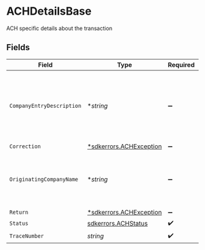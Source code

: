 # ACHDetailsBase

ACH specific details about the transaction


## Fields

| Field                                                                               | Type                                                                                | Required                                                                            | Description                                                                         | Example                                                                             |
| ----------------------------------------------------------------------------------- | ----------------------------------------------------------------------------------- | ----------------------------------------------------------------------------------- | ----------------------------------------------------------------------------------- | ----------------------------------------------------------------------------------- |
| `CompanyEntryDescription`                                                           | **string*                                                                           | :heavy_minus_sign:                                                                  | An optional override of the default NACHA Company Entry Description for a transfer. | Gym Dues                                                                            |
| `Correction`                                                                        | [*sdkerrors.ACHException](../../models/errors/achexception.md)                      | :heavy_minus_sign:                                                                  | N/A                                                                                 |                                                                                     |
| `OriginatingCompanyName`                                                            | **string*                                                                           | :heavy_minus_sign:                                                                  | An optional override of the default NACHA Company Name for a transfer.              | Whole Body Fit                                                                      |
| `Return`                                                                            | [*sdkerrors.ACHException](../../models/errors/achexception.md)                      | :heavy_minus_sign:                                                                  | N/A                                                                                 |                                                                                     |
| `Status`                                                                            | [sdkerrors.ACHStatus](../../models/errors/achstatus.md)                             | :heavy_check_mark:                                                                  | ACH status                                                                          |                                                                                     |
| `TraceNumber`                                                                       | *string*                                                                            | :heavy_check_mark:                                                                  | N/A                                                                                 | 124782618117                                                                        |